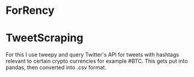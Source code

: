 # ForRency
# TweetScraping
For this I use tweepy and query Twitter's API for tweets with hashtags relevant to certain crypto currencies for example #BTC.
This gets put into pandas, then converted into .csv format.

